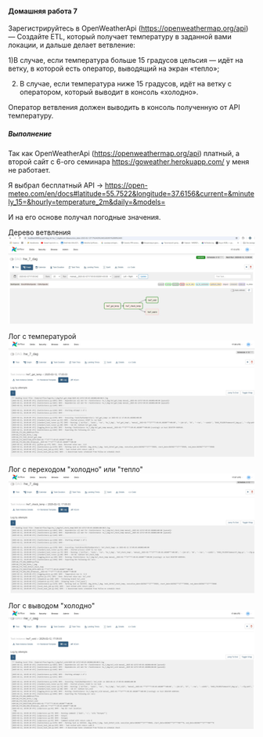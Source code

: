 #### Домашняя работа 7
Зарегистрируйтесь в ОрепWeatherApi (https://openweathermap.org/api) — Создайте ETL, который получает температуру в заданной вами локации, и дальше делает ветвление:

1)В случае, если температура больше 15 градусов цельсия — идёт на ветку, в которой есть оператор, выводящий на экран «тепло»; 

2) В случае, если температура ниже 15 градусов, идёт на ветку с оператором, который выводит в консоль «холодно».

Оператор ветвления должен выводить в консоль полученную от АРI температуру.


##### Выполнение
Так как ОрепWeatherApi (https://openweathermap.org/api) платный, а второй сайт с 6-ого семинара https://goweather.herokuapp.com/ у меня не работает.

Я выбрал бесплатный API -> https://open-meteo.com/en/docs#latitude=55.7522&longitude=37.6156&current=&minutely_15=&hourly=temperature_2m&daily=&models=

И на его основе получал погодные значения.

Дерево ветвления
![tree](Tree.jpg)

Лог с температурой
![temp](log1.jpg)

Лог с переходом "холодно" или "тепло"
![check](log2.jpg)

Лог с выводом "холодно"
![cold](log3.jpg)

